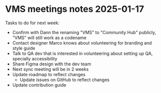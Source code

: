# VMS meetings notes 2025-01-17

Tasks to do for next week:
- Confirm with Dann the renaming "VMS" to "Community Hub" publicly, "VMS" will still work as a codename
- Contact designer Marco knows about volunteering for branding and style guide
- Talk to QA dev that is interested in volunteering about setting up QA, specially accessibility
- Share Figma design with the dev team
- Next sync meeting will be in 2 weeks
- Update roadmap to reflect changes
	- Update issues on GitHub to reflect changes
- Update contribution guide
